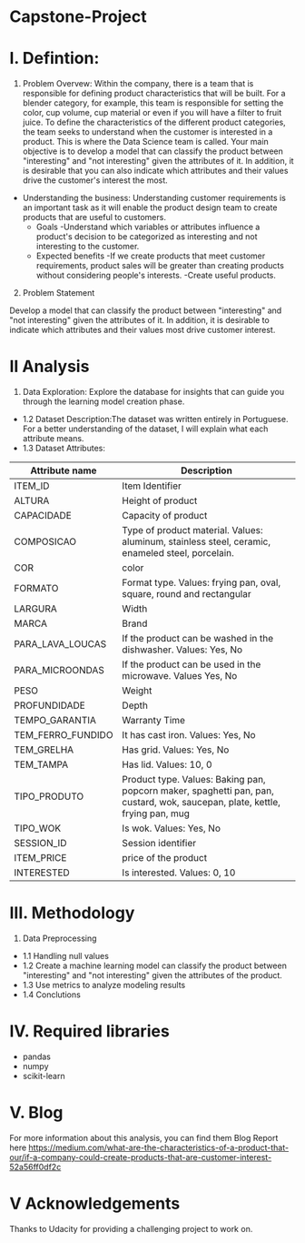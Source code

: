 # Capstone-Project

# I. Defintion:

1. Problem Overvew: Within the company, there is a team that is responsible for defining product characteristics that will be built. For a blender category, for example, this team is responsible for setting the color, cup volume, cup material or even if you will have a filter to fruit juice. To define the characteristics of the different product categories, the team seeks to understand when the customer is interested in a product. This is where the Data Science team is called. Your main objective is to develop a model that can classify the product between "interesting" and "not interesting" given the attributes of it. In addition, it is desirable that you can also indicate which attributes and their values drive the customer's interest the most.

  - Understanding the business: Understanding customer requirements is an important task as it will enable the product design team to create products that are useful to customers.
    - Goals
      -Understand which variables or attributes influence a product's decision to be categorized as interesting and not interesting to the customer.
    - Expected benefits
      -If we create products that meet customer requirements, product sales will be greater than creating products without considering people's interests.
      -Create useful products.

2. Problem Statement

Develop a model that can classify the product between "interesting" and "not interesting" given the attributes of it. In addition, it is desirable to indicate which attributes and their values most drive customer interest.

# II Analysis
1. Data Exploration: Explore the database for insights that can guide you through the learning model creation phase.
  - 1.2 Dataset Description:The dataset was written entirely in Portuguese. For a better understanding of the dataset, I will explain what each attribute means.
  - 1.3 Dataset Attributes:
  
| Attribute name | Description |
|----------------|-------------|
|ITEM_ID | Item Identifier|
|ALTURA | Height of product |
|CAPACIDADE| Capacity of product|
|COMPOSICAO| Type of product material. Values: aluminum, stainless steel, ceramic, enameled steel, porcelain.|
|COR| color|
|FORMATO| Format type. Values: frying pan, oval, square, round and rectangular|
|LARGURA| Width|
|MARCA| Brand |
|PARA_LAVA_LOUCAS| If the product can be washed in the dishwasher. Values: Yes, No|
|PARA_MICROONDAS| If the product can be used in the microwave. Values Yes, No|
|PESO| Weight |
|PROFUNDIDADE| Depth |
|TEMPO_GARANTIA| Warranty Time|
|TEM_FERRO_FUNDIDO| It has cast iron. Values: Yes, No|
|TEM_GRELHA| Has grid. Values: Yes, No|
|TEM_TAMPA| Has lid. Values: 10, 0|
|TIPO_PRODUTO| Product type. Values: Baking pan, popcorn maker, spaghetti pan, pan, custard, wok, saucepan, plate, kettle, frying pan, mug|
|TIPO_WOK| Is wok. Values: Yes, No|
|SESSION_ID|Session identifier|
|ITEM_PRICE| price of the product|
|INTERESTED| Is interested. Values: 0, 10 |

# III. Methodology
1. Data Preprocessing
  - 1.1 Handling null values
  - 1.2 Create a machine learning model can classify the product between "interesting" and "not interesting" given the attributes of the product.
  - 1.3 Use metrics to analyze modeling results
  - 1.4 Conclutions

# IV. Required libraries
* pandas
* numpy
* scikit-learn

# V. Blog
For more information about this analysis, you can find them Blog Report here
https://medium.com/what-are-the-characteristics-of-a-product-that-our/if-a-company-could-create-products-that-are-customer-interest-52a56ff0df2c

# V Acknowledgements
Thanks to Udacity for providing a challenging project to work on.

